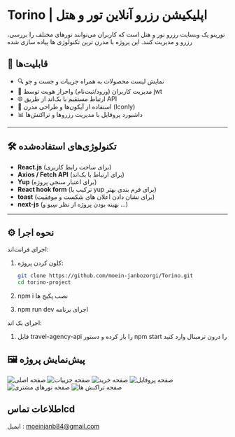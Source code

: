 # Torino | اپلیکیشن رزرو آنلاین تور و هتل

تورینو یک وبسایت رزرو تور و هتل است که کاربران می‌توانند تورهای مختلف را بررسی، رزرو و مدیریت کنند. این پروژه با مدرن ترین تکنولوژی ها پیاده سازی شده

## 🚀 قابلیت‌ها

- 🔍 نمایش لیست محصولات به همراه جزییات و جست و جو
- 👤 مدیریت کاربران (ورود/ثبت‌نام) واحراز هویت توسط jwt
- 🌐 ارتباط مستقیم با بک‌اند از طریق API
- 🎨 استفاده از آیکون‌ها و طراحی مدرن (Iconly)
- 📊 داشبورد پروفایل با مدیریت رزروها و تراکنش‌ها

---

## 🛠️ تکنولوژی‌های استفاده‌شده

- **React.js** (برای ساخت رابط کاربری)
- **Axios / Fetch API** (برای ارتباط با بک‌اند)
- **Yup** (برای اعتبار سنجی پروژه)
- **React hook form** (ترکیب با yup برای فرم بندی بهتر)
- **toast** (برای نشان دادن اعلان های شکست و موفقیت)
- **next-js** (بهینه بودن پروژه از نظر سِیو و ...)

---

## ⚙️ نحوه اجرا

اجرای فرانت‌اند:

1. کلون کردن پروژه:

   ```bash
   git clone https://github.com/moein-janbozorgi/Torino.git
   cd torino-project

   ```

2. npm i نصب پکیج ها

3. npm run dev اجرای برنامه

اجرای بک اند:

1. فایل travel-agency-api را باز کرده و دستور
   npm start را درون ترمینال وارد کنید

## 🖼️ پیش‌نمایش پروژه

![صفحه اصلی](https://imgur.com/a/6UmNK8j)
![صفحه جزییات]("https://imgur.com/a/6ZspHJg)
![صفحه خرید](https://imgur.com/a/JkiAh9G)
![صفحه پروفایل](https://imgur.com/a/wnrGeNk)
![صفحه تورهای مشتری](https://imgur.com/a/miXJlFZ)
![صفحه تراکنش ها](https://imgur.com/a/26QPQ9b)

## اطلاعات تماسcd

ایمیل : moeinjanb84@gmail.com

